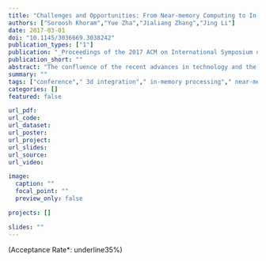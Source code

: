 ```yaml
---
title: "Challenges and Opportunities: From Near-memory Computing to In-memory Computing (textbfinvited)"
authors: ["Soroosh Khoram","Yue Zha","Jialiang Zhang","Jing Li"]
date: 2017-03-01
doi: "10.1145/3036669.3038242"
publication_types: ["1"]
publication: "_Proceedings of the 2017 ACM on International Symposium on Physical Design_"
publication_short: ""
abstract: "The confluence of the recent advances in technology and the ever-growing demand for large-scale data analytics created a renewed interest in a decades-old concept, processing-in-memory (PIM). PIM, in general, may cover a very wide spectrum of compute capabilities embedded in close proximity to or even inside the memory array. In this paper, we present an initial taxonomy for dividing PIM into two broad categories: 1) Near-memory processing and 2) In-memory processing. This paper highlights some interesting work in each category and provides insights into the challenges and possible future directions."
summary: ""
tags: ["conference"," 3d integration"," in-memory processing"," near-memory processing"," nonvolatile memory"]
categories: []
featured: false

url_pdf:
url_code:
url_dataset:
url_poster:
url_project:
url_slides:
url_source:
url_video:

image:
  caption: ""
  focal_point: ""
  preview_only: false

projects: []

slides: ""
---
```


(Acceptance Rate*: underline35%)
